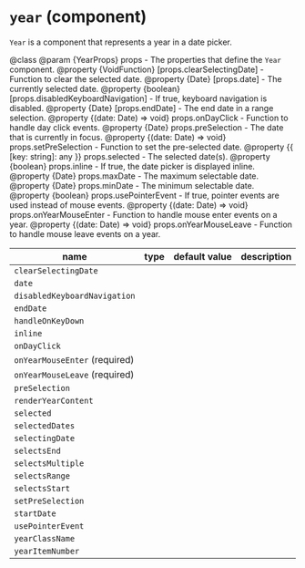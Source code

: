 # `year` (component)

`Year` is a component that represents a year in a date picker.

@class
@param {YearProps} props - The properties that define the `Year` component.
@property {VoidFunction} [props.clearSelectingDate] - Function to clear the selected date.
@property {Date} [props.date] - The currently selected date.
@property {boolean} [props.disabledKeyboardNavigation] - If true, keyboard navigation is disabled.
@property {Date} [props.endDate] - The end date in a range selection.
@property {(date: Date) => void} props.onDayClick - Function to handle day click events.
@property {Date} props.preSelection - The date that is currently in focus.
@property {(date: Date) => void} props.setPreSelection - Function to set the pre-selected date.
@property {{ [key: string]: any }} props.selected - The selected date(s).
@property {boolean} props.inline - If true, the date picker is displayed inline.
@property {Date} props.maxDate - The maximum selectable date.
@property {Date} props.minDate - The minimum selectable date.
@property {boolean} props.usePointerEvent - If true, pointer events are used instead of mouse events.
@property {(date: Date) => void} props.onYearMouseEnter - Function to handle mouse enter events on a year.
@property {(date: Date) => void} props.onYearMouseLeave - Function to handle mouse leave events on a year.

| name                          | type | default value | description |
| ----------------------------- | ---- | ------------- | ----------- |
| `clearSelectingDate`          |      |               |             |
| `date`                        |      |               |             |
| `disabledKeyboardNavigation`  |      |               |             |
| `endDate`                     |      |               |             |
| `handleOnKeyDown`             |      |               |             |
| `inline`                      |      |               |             |
| `onDayClick`                  |      |               |             |
| `onYearMouseEnter` (required) |      |               |             |
| `onYearMouseLeave` (required) |      |               |             |
| `preSelection`                |      |               |             |
| `renderYearContent`           |      |               |             |
| `selected`                    |      |               |             |
| `selectedDates`               |      |               |             |
| `selectingDate`               |      |               |             |
| `selectsEnd`                  |      |               |             |
| `selectsMultiple`             |      |               |             |
| `selectsRange`                |      |               |             |
| `selectsStart`                |      |               |             |
| `setPreSelection`             |      |               |             |
| `startDate`                   |      |               |             |
| `usePointerEvent`             |      |               |             |
| `yearClassName`               |      |               |             |
| `yearItemNumber`              |      |               |             |
